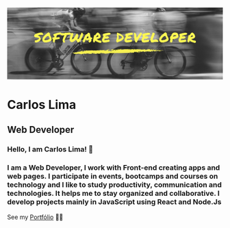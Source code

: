 
![](./assets/software.jpg)

<h1>Carlos Lima</h1>
    <h2>Web Developer</h2>
    <h3>Hello, I am Carlos Lima! 🚀</h3>
    <h3>
      I am a Web Developer, I work with Front-end creating apps and web pages. I
      participate in events, bootcamps and courses on technology and I like to
      study productivity, communication and technologies. It helps me to stay
      organized and collaborative. I develop projects mainly in JavaScript using
      React and Node.Js
    </h3>

See my [Portfólio](https://carlos334lima.github.io/Pfolio/) 👾👾

